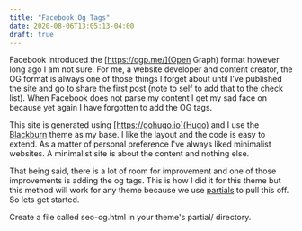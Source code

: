 ```yaml
---
title: "Facebook Og Tags"
date: 2020-08-06T13:05:13-04:00
draft: true
---
```


Facebook introduced the [https://ogp.me/](Open Graph) format however long ago I am not sure. For me, a website developer and content creator, the OG format is always one of those things I forget about until I've published the site and go to share the first post (note to self to add that to the check list). When Facebook does not parse my content I get my sad face on because yet again I have forgotten to add the OG tags. 

This site is generated using [https://gohugo.io](Hugo) and I use the [Blackburn](https://github.com/yoshiharuyamashita/blackburn) theme as my base. I like the layout and the code is easy to extend. As a matter of personal preference I've always liked minimalist websites. A minimalist site is about the content and nothing else. 

That being said, there is a lot of room for improvement and one of those improvements is adding the og tags. This is how I did it for this theme but this method will work for any theme because we use [partials](https://gohugo.io/templates/partials/) to pull this off. So lets get started.

Create a file called seo-og.html in your theme's partial/ directory. 

